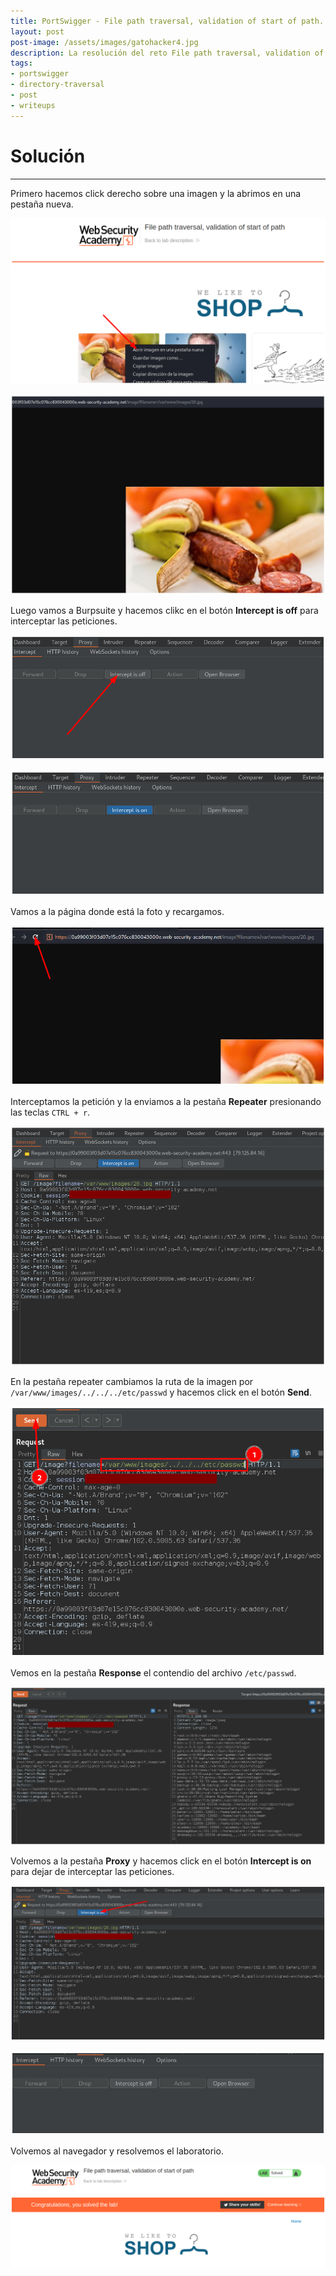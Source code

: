 ```yaml
---
title: PortSwigger - File path traversal, validation of start of path.
layout: post
post-image: /assets/images/gatohacker4.jpg 
description: La resolución del reto File path traversal, validation of start of path.
tags:
- portswigger
- directory-traversal
- post
- writeups
---
```

# Solución
---

Primero hacemos click derecho sobre una imagen y la abrimos en una pestaña nueva.

![](/assets/images/images-portswigger-dt/lab5-1.png)

![](/assets/images/images-portswigger-dt/lab5-2.png)

Luego vamos a Burpsuite y hacemos clikc en el botón **Intercept is off** para interceptar las peticiones.

![](/assets/images/images-portswigger-dt/lab5-3.png)

![](/assets/images/images-portswigger-dt/lab5-4.png)

Vamos a la página donde está la foto y recargamos.

![](/assets/images/images-portswigger-dt/lab5-5.png)

Interceptamos la petición y la enviamos a la pestaña **Repeater** presionando las teclas `CTRL + r`.

![](/assets/images/images-portswigger-dt/lab5-6.png)

En la pestaña repeater cambiamos la ruta de la imagen por `/var/www/images/../../../etc/passwd` y hacemos click en el botón **Send**.

![](/assets/images/images-portswigger-dt/lab5-7.png)

Vemos en la pestaña **Response** el contendio del archivo `/etc/passwd`.

![](/assets/images/images-portswigger-dt/lab5-8.png)

Volvemos a la pestaña **Proxy** y hacemos click en el botón **Intercept is on** para dejar de interceptar las peticiones.

![](/assets/images/images-portswigger-dt/lab5-9.png)

![](/assets/images/images-portswigger-dt/lab5-10.png)

Volvemos al navegador y resolvemos el laboratorio.

![](/assets/images/images-portswigger-dt/lab5-11.png)
